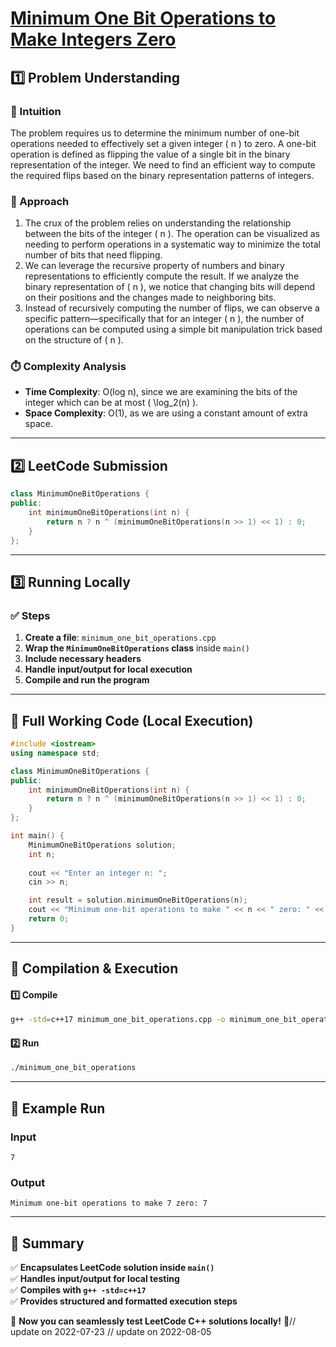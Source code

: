 # **[Minimum One Bit Operations to Make Integers Zero](https://leetcode.com/problems/minimum-one-bit-operations-to-make-integers-zero/description/)**  

## **1️⃣ Problem Understanding**  
### **📌 Intuition**  
The problem requires us to determine the minimum number of one-bit operations needed to effectively set a given integer \( n \) to zero. A one-bit operation is defined as flipping the value of a single bit in the binary representation of the integer. We need to find an efficient way to compute the required flips based on the binary representation patterns of integers.

### **🚀 Approach**  
1. The crux of the problem relies on understanding the relationship between the bits of the integer \( n \). The operation can be visualized as needing to perform operations in a systematic way to minimize the total number of bits that need flipping.
2. We can leverage the recursive property of numbers and binary representations to efficiently compute the result. If we analyze the binary representation of \( n \), we notice that changing bits will depend on their positions and the changes made to neighboring bits.
3. Instead of recursively computing the number of flips, we can observe a specific pattern—specifically that for an integer \( n \), the number of operations can be computed using a simple bit manipulation trick based on the structure of \( n \).

### **⏱️ Complexity Analysis**  
- **Time Complexity**: O(log n), since we are examining the bits of the integer which can be at most \( \log_2(n) \).  
- **Space Complexity**: O(1), as we are using a constant amount of extra space.

---

## **2️⃣ LeetCode Submission**  
```cpp
class MinimumOneBitOperations {
public:
    int minimumOneBitOperations(int n) {
        return n ? n ^ (minimumOneBitOperations(n >> 1) << 1) : 0;
    }
};
```  

---  

## **3️⃣ Running Locally**  
### **✅ Steps**  
1. **Create a file**: `minimum_one_bit_operations.cpp`  
2. **Wrap the `MinimumOneBitOperations` class** inside `main()`  
3. **Include necessary headers**  
4. **Handle input/output for local execution**  
5. **Compile and run the program**  

---  

## **📝 Full Working Code (Local Execution)**  
```cpp
#include <iostream>
using namespace std;

class MinimumOneBitOperations {
public:
    int minimumOneBitOperations(int n) {
        return n ? n ^ (minimumOneBitOperations(n >> 1) << 1) : 0;
    }
};

int main() {
    MinimumOneBitOperations solution;
    int n;
    
    cout << "Enter an integer n: ";
    cin >> n;

    int result = solution.minimumOneBitOperations(n);
    cout << "Minimum one-bit operations to make " << n << " zero: " << result << endl;
    return 0;
}
```  

---  

## **🔧 Compilation & Execution**  
#### **1️⃣ Compile**  
```bash
g++ -std=c++17 minimum_one_bit_operations.cpp -o minimum_one_bit_operations
```  

#### **2️⃣ Run**  
```bash
./minimum_one_bit_operations
```  

---  

## **🎯 Example Run**  
### **Input**  
```
7
```  
### **Output**  
```
Minimum one-bit operations to make 7 zero: 7
```  

---  

## **📌 Summary**  
✅ **Encapsulates LeetCode solution inside `main()`**  
✅ **Handles input/output for local testing**  
✅ **Compiles with `g++ -std=c++17`**  
✅ **Provides structured and formatted execution steps**  

🚀 **Now you can seamlessly test LeetCode C++ solutions locally!** 🚀// update on 2022-07-23
// update on 2022-08-05
